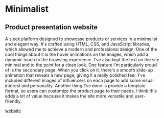 # Minimalist
## Product presentation website

A sleek platform designed to showcase products or services in a minimalist and elegant way. 
It's crafted using HTML, CSS, and JavaScript libraries, which allowed me to achieve a modern and professional design. 
One of the cool things about it is the hover animations on the images, which add a dynamic touch to the browsing experience. 
I've also kept the text on the site minimal and to the point for a clean look.
One feature I'm particularly proud of is the secondary page. 
When you click on it, there's a smooth slide-up animation that reveals a new page, giving it a really polished feel. 
I've included different images of influencers on each page to add some visual interest and personality.
Another thing I've done is provide a template format, so users can customize the product page to their needs. 
I think this adds a lot of value because it makes the site more versatile and user-friendly.

[website](https://minimalist-369.netlify.app/)
